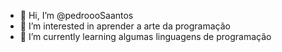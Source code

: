 - 👋 Hi, I’m @pedroooSaantos
- 👀 I’m interested in aprender a arte da programação
- 🌱 I’m currently learning algumas linguagens de programação
<!---
pedroooSaantos/pedroooSaantos is a ✨ special ✨ repository because its `README.md` (this file) appears on your GitHub profile.
You can click the Preview link to take a look at your changes.
--->
